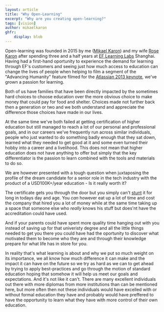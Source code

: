 ```yaml
---
layout: article
title: "Why Open-Learning"
excerpt: "Why are you creating open-learning?"
tags: [vision]
author: mikaelkaron
ghfr:
    display: blob
---
```


Open-learning was founded in 2015 by me ([Mikael Karon](http://mikael.karon.se)) and my wife [Rose Karon](http://rose.karon.se) after spending three and a half years at [EF Learning Labs](http://labs.ef.com) Shanghai. Having had a first-hand oportunity to experience the demand for learning through EF's customers and seeing just how much access to education can change the lives of people when helping to film a segment of the "Advancing Humanity" feature filmed for the [Atlassian 2013 keynote](https://summit.atlassian.com/archives/2013/general-sessions/keynote-day-one), we've grown a passion for learning.

Both of us have families that have been directly impacted by the sometimes hard choices to choose education over the more obvious choice to make money that could pay for food and shelter. Choices made not further back then a generation or two and we both understand and appreciate the difference those choices have made in our lives.

At the same time we've both failed at getting certification of higher education but still managed to reach a lot of our personal and professional goals, and in our careers we've frequently run across similar individuals, people who just wanted to do something badly enough that they sat down, learned what they needed to get good at it and some even turned their hobby into a career and a livelihood. This does not mean that higher education does not have anything to offer but simply that the key differentiator is the passion to learn combined with the tools and materials to do so.

We are however presented with a tough question when juxtaposing the profile of the dream candidate for a senior role in the tech industry with the product of a USD100K+/year education - Is it really worth it?

The certificate gets you through the door but you simply can't [stunt](http://www.urbandictionary.com/define.php?term=stunt) it for long in todays day and age. You *can* however eat up a lot of time and cost the company that hired you a lot of money while at the same time taking up a space that someone else who *really* knows his stuff but does'nt have the accreditation could have used.

And if your parents could have spent more quality time hanging out with you instead of saving up for that univeristy degree and all the little things needed to get you there you could have had the oportunity to discover what motivated them to become who they are and through their knowledge prepare for what life has in store for you.

In reality that's what learning is about and why we put so much weight on its importance, we all know how much difference it can make and the impact it can have on the future so we try as hard as we can to get ahead by trying to apply best-practices and go through the motion of standard education hoping that somehow it will help us meet our goals and expectations. And it's not like it can't. There are many excellent individuals out there with more diplomas from more institutions than can be mentioned here, but more often then not these individuals would have excelled with or without formal education they have and probably would have preffered to have the opportunity to learn what they have with more control of their own education.

